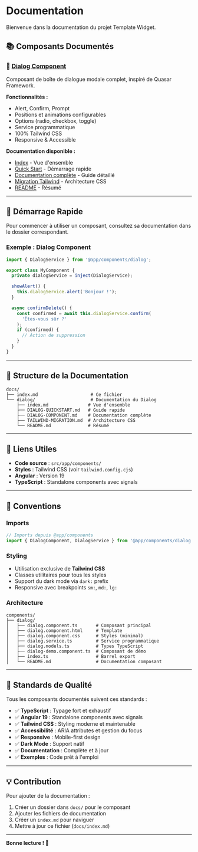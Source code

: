 # Documentation

Bienvenue dans la documentation du projet Template Widget.

## 📚 Composants Documentés

### 🔷 [Dialog Component](./dialog/)
Composant de boîte de dialogue modale complet, inspiré de Quasar Framework.

**Fonctionnalités :**
- Alert, Confirm, Prompt
- Positions et animations configurables
- Options (radio, checkbox, toggle)
- Service programmatique
- 100% Tailwind CSS
- Responsive & Accessible

**Documentation disponible :**
- [Index](./dialog/index.md) - Vue d'ensemble
- [Quick Start](./dialog/DIALOG-QUICKSTART.md) - Démarrage rapide
- [Documentation complète](./dialog/DIALOG-COMPONENT.md) - Guide détaillé
- [Migration Tailwind](./dialog/TAILWIND-MIGRATION.md) - Architecture CSS
- [README](./dialog/README.md) - Résumé

---

## 🚀 Démarrage Rapide

Pour commencer à utiliser un composant, consultez sa documentation dans le dossier correspondant.

### Exemple : Dialog Component

```typescript
import { DialogService } from '@app/components/dialog';

export class MyComponent {
  private dialogService = inject(DialogService);

  showAlert() {
    this.dialogService.alert('Bonjour !');
  }

  async confirmDelete() {
    const confirmed = await this.dialogService.confirm(
      'Êtes-vous sûr ?'
    );
    if (confirmed) {
      // Action de suppression
    }
  }
}
```

---

## 📁 Structure de la Documentation

```
docs/
├── index.md                    # Ce fichier
└── dialog/                     # Documentation du Dialog
    ├── index.md               # Vue d'ensemble
    ├── DIALOG-QUICKSTART.md   # Guide rapide
    ├── DIALOG-COMPONENT.md    # Documentation complète
    ├── TAILWIND-MIGRATION.md  # Architecture CSS
    └── README.md              # Résumé
```

---

## 🔗 Liens Utiles

- **Code source** : `src/app/components/`
- **Styles** : Tailwind CSS (voir `tailwind.config.cjs`)
- **Angular** : Version 19
- **TypeScript** : Standalone components avec signals

---

## 📝 Conventions

### Imports
```typescript
// Imports depuis @app/components
import { DialogComponent, DialogService } from '@app/components/dialog';
```

### Styling
- Utilisation exclusive de **Tailwind CSS**
- Classes utilitaires pour tous les styles
- Support du dark mode via `dark:` prefix
- Responsive avec breakpoints `sm:`, `md:`, `lg:`

### Architecture
```
components/
├── dialog/
│   ├── dialog.component.ts       # Composant principal
│   ├── dialog.component.html     # Template
│   ├── dialog.component.css      # Styles (minimal)
│   ├── dialog.service.ts         # Service programmatique
│   ├── dialog.models.ts          # Types TypeScript
│   ├── dialog-demo.component.ts  # Composant de démo
│   ├── index.ts                  # Barrel export
│   └── README.md                 # Documentation composant
```

---

## 🌟 Standards de Qualité

Tous les composants documentés suivent ces standards :

- ✅ **TypeScript** : Typage fort et exhaustif
- ✅ **Angular 19** : Standalone components avec signals
- ✅ **Tailwind CSS** : Styling moderne et maintenable
- ✅ **Accessibilité** : ARIA attributes et gestion du focus
- ✅ **Responsive** : Mobile-first design
- ✅ **Dark Mode** : Support natif
- ✅ **Documentation** : Complète et à jour
- ✅ **Exemples** : Code prêt à l'emploi

---

## 💡 Contribution

Pour ajouter de la documentation :

1. Créer un dossier dans `docs/` pour le composant
2. Ajouter les fichiers de documentation
3. Créer un `index.md` pour naviguer
4. Mettre à jour ce fichier (`docs/index.md`)

---

**Bonne lecture ! 📖**
